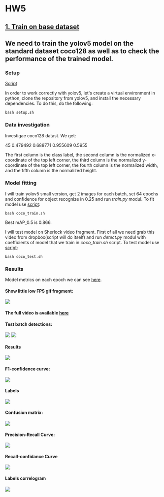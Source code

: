 # HW5

## [**1. Train on base dataset**](/HW5/README.md#we-need-to-train-the-yolov5-model-on-the-standard-dataset-coco128-as-well-as-to-check-the-performance-of-the-trained-model)

## 

## We need to train the yolov5 model on the standard dataset coco128 as well as to check the performance of the trained model.

### Setup

[Script](/HW5/setup.sh)

In order to work correctly with yolov5, let's create a virtual environment in python, clone the repository from yolov5, and install the necessary dependencies. To do this, do the following:

```{bash}
bash setup.sh
```

### Data investigation

Investigae coco128 datast. We get:

45 0.479492 0.688771 0.955609 0.5955   

The first column is the class label, the second column is the normalized x-coordinate of the top left corner, the third column is the normalized y-coordinate of the top left corner, the fourth column is the normalized width, and the fifth column is the normalized height.


### Model fitting

I will train yolov5 small version, get 2 images for each batch, set 64 epochs and confidence for object recognize in 0.25 and run *train.py* modul. To fit model use [script](/HW5/coco_train.sh): 

```{bash}
bash coco_train.sh
```

Best mAP_0.5 is 0.866.

I will test model on Sherlock video fragment. First of all we need grab this video from dropbox(script will do itself) and run *detect.py* modul with coefficients of model that we train in *coco_train.sh* script. To test model use [script](/HW5/coco_test.sh):

```{bash}
bash coco_test.sh
```

### Results

Model metrics on each epoch we can see [here](/HW5/Coco/coco_resualts.md).

#### Show little low FPS gif fragment:
![](/HW5/Coco/video_res_gif.gif) 

#### The full video is available [here](https://www.dropbox.com/scl/fi/4gm51wsf362phe1jnypcd/video_res.mp4?rlkey=cyrcc38k5a0ij2nkmlrnkc5r4&dl=0)

#### Test batch detections:  
![](/HW5/Coco/coco_4.jpg)
![](/HW5/Coco/coco_10.jpg)

#### Results
![](/HW5/Coco/coco_1.jpg)

#### F1-confidence curve:  
![](/HW5/Coco/coco_6.jpg)

#### Labels
![](/HW5/Coco/coco_8.jpg)

####  Confusion matrix:
![](/HW5/Coco/coco_12.jpg)

#### Precision-Recall Curve:
![](/HW5/Coco/coco_13.jpg)

#### Recall-confidance Curve
![](/HW5/Coco/coco_14.jpg)

#### Labels correlogram
![](/HW5/Coco/coco_15.jpg)
